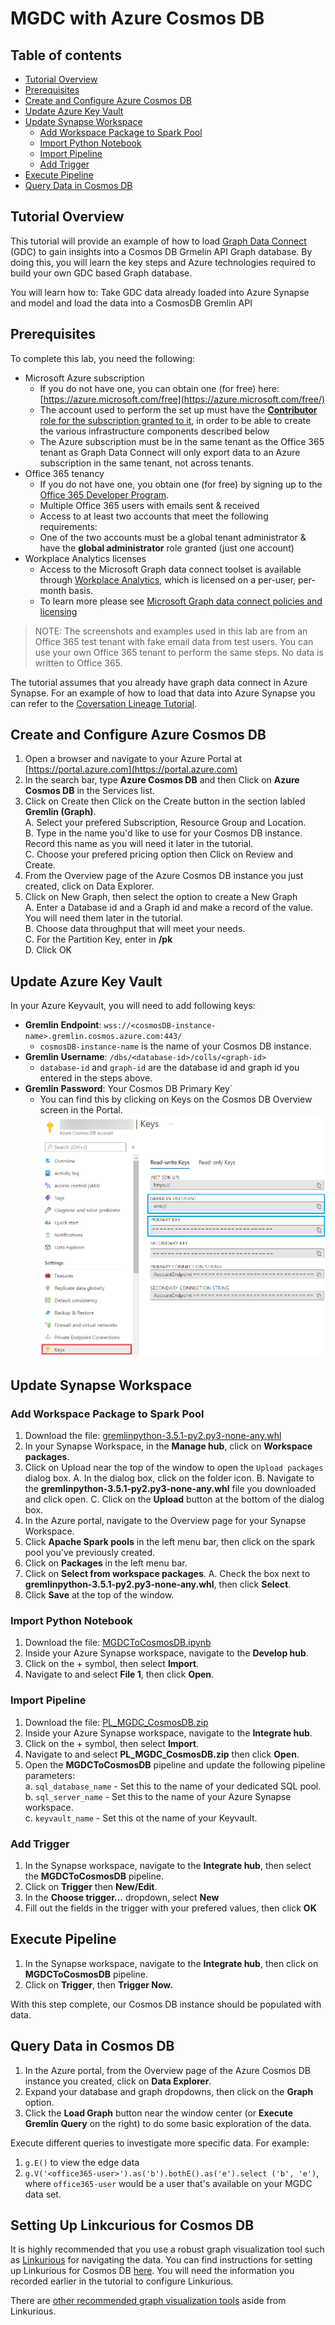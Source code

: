 # MGDC with Azure Cosmos DB

## Table of contents
* [Tutorial Overview](#tutorial-overview)
* [Prerequisites](#prerequisites)
* [Create and Configure Azure Cosmos DB](#create-and-configure-azure-cosmos-db)
* [Update Azure Key Vault](#update-azure-key-vault)
* [Update Synapse Workspace](#update-synapse-workspace)
    * [Add Workspace Package to Spark Pool](#add-workspace-package-to-spark-pool)
    * [Import Python Notebook](#import-python-notebook)
    * [Import Pipeline](#import-pipeline)
    * [Add Trigger](#add-trigger)
* [Execute Pipeline](#execute-pipeline)
* [Query Data in Cosmos DB](#query-data-in-cosmos-db)

## Tutorial Overview

This tutorial will provide an example of how to load [Graph Data Connect](https://docs.microsoft.com/en-us/graph/data-connect-concept-overview)
(GDC) to gain insights into a Cosmos DB Grmelin API Graph database. By doing this, you will learn the key steps and Azure technologies required to build your own GDC based Graph database.  

You will learn how to:
Take GDC data already loaded into Azure Synapse and model and load the data into a CosmosDB Gremlin API

## Prerequisites

To complete this lab, you need the following:

- Microsoft Azure subscription
  - If you do not have one, you can obtain one (for free) here: [https://azure.microsoft.com/free](https://azure.microsoft.com/free/)
  - The account used to perform the set up must have the [**Contributor** role for the subscription granted to it](https://docs.microsoft.com/en-us/azure/role-based-access-control/elevate-access-global-admin),
    in order to be able to create the various infrastructure components described below
  - The Azure subscription must be in the same tenant as the Office 365 tenant as Graph Data Connect will only export 
    data to an Azure subscription in the same tenant, not across tenants.
- Office 365 tenancy
  - If you do not have one, you obtain one (for free) by signing up to the [Office 365 Developer Program](https://developer.microsoft.com/office/dev-program).
  - Multiple Office 365 users with emails sent & received
  - Access to at least two accounts that meet the following requirements:
  - One of the two accounts must be a global tenant administrator & have the **global administrator** role granted (just one account)
- Workplace Analytics licenses
  - Access to the Microsoft Graph data connect toolset is available through [Workplace Analytics](https://products.office.com/en-us/business/workplace-analytics), 
    which is licensed on a per-user, per-month basis.
  - To learn more please see [Microsoft Graph data connect policies and licensing](https://docs.microsoft.com/en-us/graph/data-connect-policies)

> NOTE: The screenshots and examples used in this lab are from an Office 365 test tenant with fake email data from test users. 
> You can use your own Office 365 tenant to perform the same steps. No data is written to Office 365. 

The tutorial assumes that you already have graph data connect in Azure Synapse. For an example of how to load that data into Azure Synapse you can refer to the [Coversation Lineage Tutorial](https://github.com/microsoftgraph/dataconnect-solutions/tree/main/solutions/conversation-lineage).

## Create and Configure Azure Cosmos DB

1. Open a browser and navigate to your Azure Portal at [https://portal.azure.com](https://portal.azure.com)
2. In the search bar, type **Azure Cosmos DB** and then Click on **Azure Cosmos DB** in the Services list.
3. Click on Create then Click on the Create button in the section labled  **Gremlin (Graph)**.  
   A. Select your prefered Subscription, Resource Group and Location.  
   B. Type in the name you'd like to use for your Cosmos DB instance. Record this name as you will need it later in the tutorial.  
   C. Choose your prefered pricing option then Click on Review and Create.  
4. From the Overview page of the Azure Cosmos DB instance you just created, click on Data Explorer.
5. Click on New Graph, then select the option to create a New Graph  
   A. Enter a Database id and a Graph id and make a record of the value. You will need them later in the tutorial.  
   B. Choose data throughput that will meet your needs.  
   C. For the Partition Key, enter in **/pk**  
   D. Click OK

## Update Azure Key Vault

In your Azure Keyvault, you will need to add following keys:  
- **Gremlin Endpoint**: `wss://<cosmosDB-instance-name>.gremlin.cosmos.azure.com:443/`  
   - `cosmosDB-instance-name` is the name of your Cosmos DB instance.
- **Gremlin Username**: `/dbs/<database-id>/colls/<graph-id>`  
   - `database-id` and `graph-id` are the database id and graph id you entered in the steps above.
- **Gremlin Password**: Your Cosmos DB Primary Key`  
   - You can find this by clicking on Keys on the Cosmos DB Overview screen in the Portal.  
![gremlin API keys](./docs/gremlin_keys.png)

## Update Synapse Workspace


### Add Workspace Package to Spark Pool
   
1. Download the file: [gremlinpython-3.5.1-py2.py3-none-any.whl](https://github.com/microsoftgraph/dataconnect-solutions/blob/main/solutions/mgdc-cosmos/packages/gremlinpython-3.5.1-py2.py3-none-any.whl)
2. In your Synapse Workspace, in the **Manage hub**, click on **Workspace packages**.
3. Click on Upload near the top of the window to open the `Upload packages` dialog box.
   A. In the dialog box, click on the folder icon. 
   B. Navigate to the **gremlinpython-3.5.1-py2.py3-none-any.whl** file you downloaded and click open.
   C. Click on the **Upload** button at the bottom of the dialog box.
4. In the Azure portal, navigate to the Overview page for your Synapse Workspace.
5. Click **Apache Spark pools** in the left menu bar, then click on the spark pool you've previously created.
6. Click on **Packages** in the left menu bar.
7. Click on **Select from workspace packages**.
   A. Check the box next to **gremlinpython-3.5.1-py2.py3-none-any.whl**, then click **Select**.
8. Click **Save** at the top of the window.
   
   
### Import Python Notebook

1. Download the file: [MGDCToCosmosDB.ipynb](https://github.com/microsoftgraph/dataconnect-solutions/blob/main/solutions/mgdc-cosmos/arm/notebook/MGDCToCosmosDB.ipynb)
2. Inside your Azure Synapse workspace, navigate to the **Develop hub**.
3. Click on the + symbol, then select **Import**.
4. Navigate to and select **File 1**, then click **Open**.

   
### Import Pipeline
   
1. Download the file: [PL_MGDC_CosmosDB.zip](https://github.com/microsoftgraph/dataconnect-solutions/blob/main/solutions/mgdc-cosmos/arm/pipeline/PL_MGDC_CosmosDB.zip)
2. Inside your Azure Synapse workspace, navigate to the **Integrate hub**.
3. Click on the + symbol, then select **Import**.
4. Navigate to and select **PL_MGDC_CosmosDB.zip** then click **Open**.
5. Open the **MGDCToCosmosDB** pipeline and update the following pipeline parameters:  
   a. `sql_database_name` - Set this to the name of your dedicated SQL pool.  
   b. `sql_server_name` - Set this to the name of your Azure Synapse workspace.  
   c. `keyvault_name` - Set this ot the name of your Keyvault.

### Add Trigger

1. In the Synapse workspace, navigate to the **Integrate hub**, then select the **MGDCToCosmosDB** pipeline. 
2. Click on **Trigger** then **New/Edit**.
3. In the **Choose trigger...** dropdown, select **New**
4. Fill out the fields in the trigger with your prefered values, then click **OK**

## Execute Pipeline

1. In the Synapse workspace, navigate to the **Integrate hub**, then click on **MGDCToCosmosDB** pipeline. 
2. Click on **Trigger**, then **Trigger Now.**  

With this step complete, our Cosmos DB instance should be populated with data.

## Query Data in Cosmos DB

1. In the Azure portal, from the Overview page of the Azure Cosmos DB instance you created, click on **Data Explorer**.
2. Expand your database and graph dropdowns, then click on the **Graph** option. 
3. Click the **Load Graph** button near the window center (or **Execute Gremlin Query** on the right) to do some basic exploration of the data. 

Execute different queries to investigate more specific data. For example:  
1. ```g.E()``` to view the edge data
2. ```g.V('<office365-user>').as('b').bothE().as('e').select ('b', 'e')```, where `office365-user` would be a user that's available on your MGDC data set.

## Setting Up Linkcurious for Cosmos DB

It is highly recommended that you use a robust graph visualization tool such as [Linkurious](http://linkurio.us/) for navigating the data. You can find instructions for setting up Linkurious for Cosmos DB [here](https://doc.linkurio.us/admin-manual/latest/configure-cosmos/). You will need the information you recorded earlier in the tutorial to configure Linkurious.

There are [other recommended graph visualization tools](https://docs.microsoft.com/en-us/azure/cosmos-db/graph/graph-visualization-partners) aside from Linkurious.
